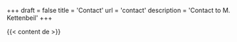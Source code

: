 +++
draft = false
title = 'Contact'
url = 'contact'
description = 'Contact to M. Kettenbeil'
+++

{{< content de >}}